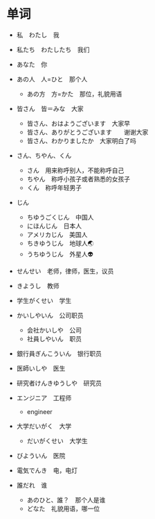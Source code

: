 # 单词

- 私　わたし　我

- 私たち　わたしたち　我们

- あなた　你
- あの人　人=ひと　那个人
  - あの方　方=かた　那位，礼貌用语
- 皆さん　皆＝みな　大家
  - 皆さん、おはようございます　大家早
  - 皆さん、ありがとうございます　　谢谢大家
  - 皆さん、わかりましたか　大家明白了吗
- さん、ちやん、くん
  - さん　用来称呼别人，不能称呼自己
  - ちやん　称呼小孩子或者熟悉的女孩子
  - くん　称呼年轻男子
- じん
  - ちゆうごくじん　中国人
  - にほんじん　日本人
  - アメリカじん　美国人
  - ちきゆうじん　地球人🌏
  - うちゆうじん　外星人👽
- せんせい　老师，律师，医生，议员
- きようし　教师
- 学生がくせい　学生
- かいしやいん　公司职员 　
  - 会社かいしや　公司
  - 社員しやいん　职员
- 銀行員ぎんこういん　银行职员
- 医師いしや　医生
- 研究者けんきゆうしや　研究员
- エンジニア　工程师
  - engineer 
- 大学だいがく　大学
  - だいがくせい　大学生
- びよういん　医院
- 電気でんき　电，电灯
- 誰だれ　谁
  - あのひと、誰？　那个人是谁
  - どなた　礼貌用语，哪一位　